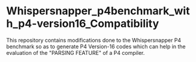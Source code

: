 # Whispersnapper_p4benchmark_with_p4-version16_Compatibility
This repository contains modifications done to the Whispersnapper P4 benchmark so as to generate P4 Version-16 codes which can help in the evaluation of the "PARSING FEATURE" of a P4 compiler.
